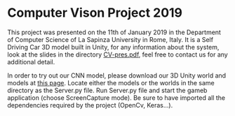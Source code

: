 # Computer Vison Project 2019

This project was presented on the 11th of January 2019 in the Department of Computer Science of La Sapinza University in Rome, Italy. It is a Self Driving Car 3D model built in Unity, for any information about the system, look at the slides in the directory [CV-pres.pdf](https://github.com/matteoprata/self-deiving-car-cnn/blob/master/CV-pres.pdf), feel free to contact us for any additional detail.

In order to try out our CNN model, please download our 3D Unity world and models at [this page](https://drive.google.com/drive/folders/1IYWDhFTBd9vCNAf542-1642-hCGFpt-Y?usp=sharing). Locate either the models or the worlds in the same directory as the Server.py file. Run Server.py file and start the gameb application (choose ScreenCapture mode). Be sure to have imported all the dependencies required by the project (OpenCv, Keras...).
